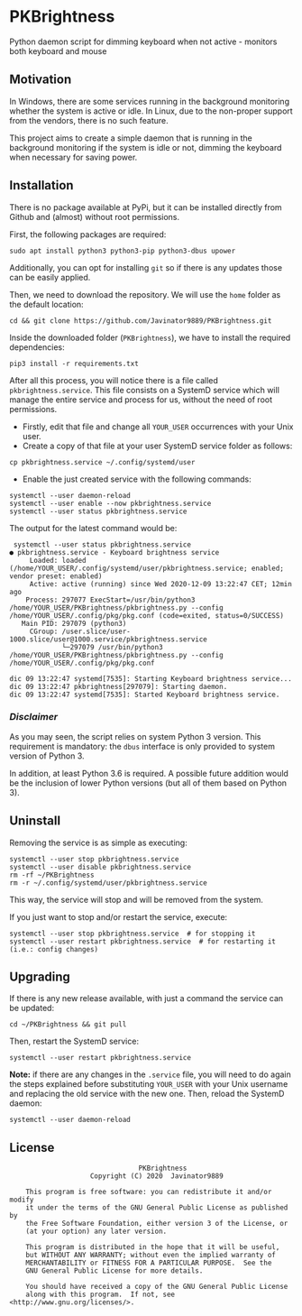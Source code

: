 # PKBrightness
Python daemon script for dimming keyboard when not active - monitors both keyboard and mouse

## Motivation
In Windows, there are some services running in the background monitoring
whether the system is active or idle. In Linux, due to the non-proper support
from the vendors, there is no such feature.

This project aims to create a simple daemon that is running in the background
monitoring if the system is idle or not, dimming the keyboard when necessary
for saving power.

## Installation
There is no package available at PyPi, but it can be installed directly
from Github and (almost) without root permissions.

First, the following packages are required:

```shell
sudo apt install python3 python3-pip python3-dbus upower
```

Additionally, you can opt for installing `git` so if there is any updates
those can be easily applied.

Then, we need to download the repository. We will use the `home` folder
as the default location:

```shell
cd && git clone https://github.com/Javinator9889/PKBrightness.git
```

Inside the downloaded folder (`PKBrightness`), we have to install the
required dependencies:

```shell
pip3 install -r requirements.txt
```

After all this process, you will notice there is a file called
`pkbrightness.service`. This file consists on a SystemD service which will
manage the entire service and process for us, without the need of root
permissions.

 + Firstly, edit that file and change all `YOUR_USER` occurrences with your
   Unix user.
 + Create a copy of that file at your user SystemD service folder as follows:
```shell
cp pkbrightness.service ~/.config/systemd/user
```
 + Enable the just created service with the following commands:
```shell
systemctl --user daemon-reload
systemctl --user enable --now pkbrightness.service
systemctl --user status pkbrightness.service
```

The output for the latest command would be:
```shell
 systemctl --user status pkbrightness.service 
● pkbrightness.service - Keyboard brightness service
     Loaded: loaded (/home/YOUR_USER/.config/systemd/user/pkbrightness.service; enabled; vendor preset: enabled)
     Active: active (running) since Wed 2020-12-09 13:22:47 CET; 12min ago
    Process: 297077 ExecStart=/usr/bin/python3 /home/YOUR_USER/PKBrightness/pkbrightness.py --config /home/YOUR_USER/.config/pkg/pkg.conf (code=exited, status=0/SUCCESS)
   Main PID: 297079 (python3)
     CGroup: /user.slice/user-1000.slice/user@1000.service/pkbrightness.service
             └─297079 /usr/bin/python3 /home/YOUR_USER/PKBrightness/pkbrightness.py --config /home/YOUR_USER/.config/pkg/pkg.conf

dic 09 13:22:47 systemd[7535]: Starting Keyboard brightness service...
dic 09 13:22:47 pkbrightness[297079]: Starting daemon.
dic 09 13:22:47 systemd[7535]: Started Keyboard brightness service.
```

### *Disclaimer*
As you may seen, the script relies on system Python 3 version. This 
requirement is mandatory: the `dbus` interface is only provided to
system version of Python 3.

In addition, at least Python 3.6 is required. A possible future addition
would be the inclusion of lower Python versions (but all of them based
on Python 3).

## Uninstall
Removing the service is as simple as executing:
```shell
systemctl --user stop pkbrightness.service
systemctl --user disable pkbrightness.service
rm -rf ~/PKBrightness
rm -r ~/.config/systemd/user/pkbrightness.service
```

This way, the service will stop and will be removed from the system.

If you just want to stop and/or restart the service, execute:
```shell
systemctl --user stop pkbrightness.service  # for stopping it
systemctl --user restart pkbrightness.service  # for restarting it (i.e.: config changes)
```

## Upgrading
If there is any new release available, with just a command the service
can be updated:
```shell
cd ~/PKBrightness && git pull
```

Then, restart the SystemD service:
```shell
systemctl --user restart pkbrightness.service
```

**Note:** if there are any changes in the `.service` file, you will need
to do again the steps explained before substituting `YOUR_USER` with your
Unix username and replacing the old service with the new one. Then,
reload the SystemD daemon:
```shell
systemctl --user daemon-reload
```

## License
```
                                PKBrightness
                    Copyright (C) 2020  Javinator9889

    This program is free software: you can redistribute it and/or modify
    it under the terms of the GNU General Public License as published by
    the Free Software Foundation, either version 3 of the License, or
    (at your option) any later version.

    This program is distributed in the hope that it will be useful,
    but WITHOUT ANY WARRANTY; without even the implied warranty of
    MERCHANTABILITY or FITNESS FOR A PARTICULAR PURPOSE.  See the
    GNU General Public License for more details.

    You should have received a copy of the GNU General Public License
    along with this program.  If not, see <http://www.gnu.org/licenses/>.
```

